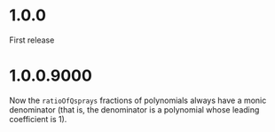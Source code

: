 # 1.0.0

First release


# 1.0.0.9000

Now the `ratioOfQsprays` fractions of polynomials always have a monic denominator (that is, the denominator is a polynomial whose leading coefficient is 1).
